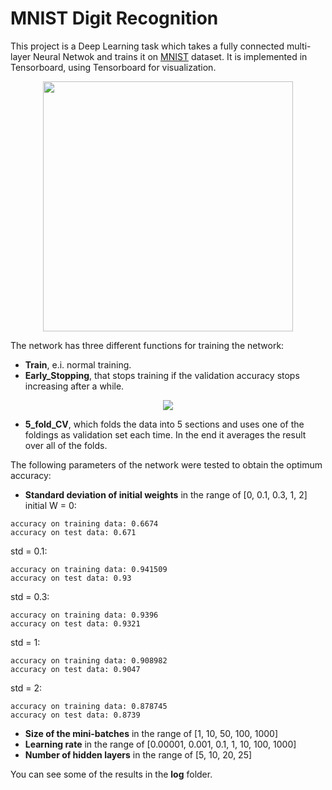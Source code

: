 # MNIST Digit Recognition
This project is a Deep Learning task which takes a fully connected multi-layer Neural Netwok and trains it on [MNIST](http://yann.lecun.com/exdb/mnist/) dataset. It is implemented in Tensorboard, using Tensorboard for visualization.

<p align="center"><img src="https://user-images.githubusercontent.com/19167068/32612287-2607c202-c57d-11e7-97b0-3a21918ffca2.png" width="400"/>

The network has three different functions for training the network:
  * **Train**, e.i. normal training. 
  * **Early_Stopping**, that stops training if the validation accuracy stops increasing after a while.
  
  <p align="center"><img src="https://user-images.githubusercontent.com/19167068/32612297-28554520-c57d-11e7-8ca5-89df3e27c67f.png">
 
  * **5_fold_CV**, which folds the data into 5 sections and uses one of the foldings as validation set each time. In the end it averages the result over all of the folds.

The following parameters of the network were tested to obtain the optimum accuracy:
  * **Standard deviation of initial weights** in the range of \[0, 0.1, 0.3, 1, 2\]
  initial W = 0:
  ```
  accuracy on training data: 0.6674 
  accuracy on test data: 0.671
  ```
  std = 0.1:
  ```
  accuracy on training data: 0.941509 
  accuracy on test data: 0.93
  ```
  std = 0.3:
  ```
  accuracy on training data: 0.9396 
  accuracy on test data: 0.9321
  ```
  std = 1:
  ```
  accuracy on training data: 0.908982 
  accuracy on test data: 0.9047
  ```
  std = 2:
  ```
  accuracy on training data: 0.878745 
  accuracy on test data: 0.8739
  ```
  * **Size of the mini-batches** in the range of \[1, 10, 50, 100, 1000\]
  * **Learning rate** in the range of \[0.00001, 0.001, 0.1, 1, 10, 100, 1000\]
  * **Number of hidden layers** in the range of \[5, 10, 20, 25\]
  
You can see some of the results in the **log** folder.


